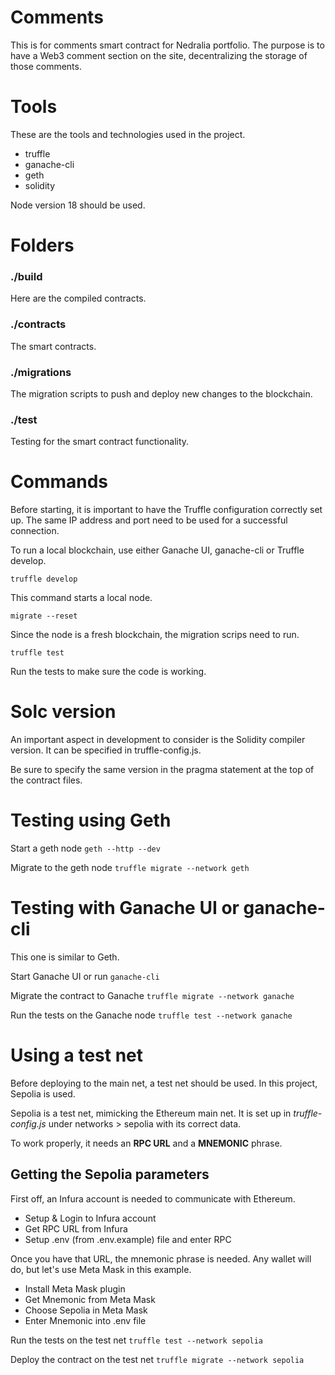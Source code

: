 # Comments
This is for comments smart contract for Nedralia portfolio. The purpose is to have a Web3 comment section
on the site, decentralizing the storage of those comments.

# Tools
These are the tools and technologies used in the project.

* truffle
* ganache-cli
* geth
* solidity

Node version 18 should be used.

# Folders

### ./build
Here are the compiled contracts.

### ./contracts
The smart contracts.

### ./migrations
The migration scripts to push and deploy new changes to the blockchain.

### ./test
Testing for the smart contract functionality.

# Commands
Before starting, it is important to have the Truffle configuration correctly set up. The same IP address and port need to be used for a successful connection.

To run a local blockchain, use either Ganache UI, ganache-cli or Truffle develop.

`truffle develop`

This command starts a local node.

`migrate --reset`

Since the node is a fresh blockchain, the migration scrips need to run.

`truffle test`

Run the tests to make sure the code is working.

# Solc version

An important aspect in development to consider is the Solidity compiler version.
It can be specified in truffle-config.js.

Be sure to specify the same version in the pragma statement at the top of the contract files.

# Testing using Geth
Start a geth node
`geth --http --dev`

Migrate to the geth node
`truffle migrate --network geth`

# Testing with Ganache UI or ganache-cli
This one is similar to Geth.

Start Ganache UI or run
`ganache-cli`

Migrate the contract to Ganache
`truffle migrate --network ganache`

Run the tests on the Ganache node
`truffle test --network ganache`

# Using a test net
Before deploying to the main net, a test net should be used. In this project, Sepolia is used.

Sepolia is a test net, mimicking the Ethereum main net. It is set up in *truffle-config.js* under networks > sepolia with its correct data.

To work properly, it needs an **RPC URL** and a **MNEMONIC** phrase.

## Getting the Sepolia parameters
First off, an Infura account is needed to communicate with Ethereum.

* Setup & Login to Infura account
* Get RPC URL from Infura
* Setup .env (from .env.example) file and enter RPC

Once you have that URL, the mnemonic phrase is needed. Any wallet will do, but let's use Meta Mask in this example.

 * Install Meta Mask plugin
 * Get Mnemonic from Meta Mask
 * Choose Sepolia in Meta Mask
 * Enter Mnemonic into .env file

Run the tests on the test net
`truffle test --network sepolia`

Deploy the contract on the test net
`truffle migrate --network sepolia`